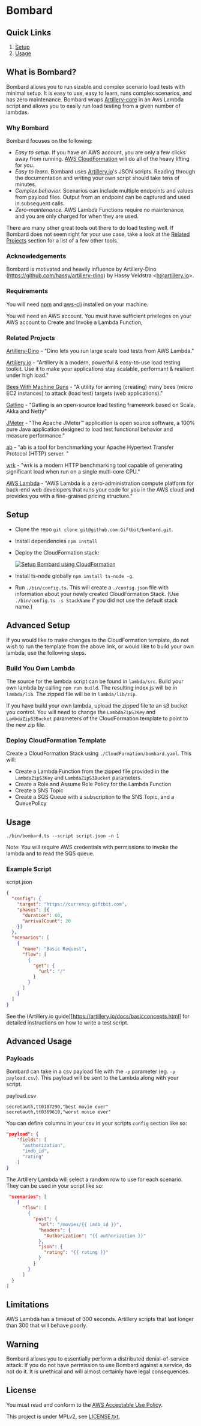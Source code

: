 # Bombard

## Quick Links

1. [Setup](#setup)
2. [Usage](#usage)

## What is Bombard? 

Bombard allows you to run sizable and complex scenario load tests with minimal setup. It is easy to use, easy to learn, runs complex scenarios, and has zero maintenance.  Bombard wraps [Artillery-core](https://github.com/shoreditch-ops/artillery-core) in an Aws Lambda script and allows you to easily run load testing from a given number of lambdas.
  
### Why Bombard

Bombard focuses on the following:

- *Easy to setup.* If you have an AWS account, you are only a few clicks away from running. [AWS CloudFormation](https://aws.amazon.com/cloudformation/) will do all of the heavy lifting for you.   
- *Easy to learn.* Bombard uses [Artillery.io](https://artillery.io/docs)'s JSON scripts. Reading through the documentation and writing your own script should take tens of minutes.  
- *Complex behavior.* Scenarios can include multiple endpoints and values from payload files. Output from an endpoint can be captured and used in subsequent calls.   
- *Zero-maintenance.* AWS Lambda Functions require no maintenance, and you are only charged for when they are used. 
 
There are many other great tools out there to do load testing well. If Bombard does not seem right for your use case, take a look at the [Related Projects](#related-projects) section for a list of a few other tools.
 
### Acknowledgements 

Bombard is motivated and heavily influence by Artillery-Dino (https://github.com/hassy/artillery-dino) by Hassy Veldstra <[h@artillery.io](h@artillery.io)>.   

### Requirements

You will need [npm](https://www.npmjs.com/) and [aws-cli](https://aws.amazon.com/cli/) installed on your machine.
 
You will need an AWS account. You must have sufficient privileges on your AWS account to Create and Invoke a Lambda Function,  
 
### Related Projects
 
[Artillery-Dino](http://veldstra.org/2016/02/18/project-dino-load-testing-on-lambda-with-artillery.html) - "Dino lets you run large scale load tests from AWS Lambda."

[Artillery.io](https://artillery.io/) - "Artillery is a modern, powerful & easy-to-use load testing toolkit. Use it to make your applications stay scalable, performant & resilient under high load."

[Bees With Machine Guns](https://github.com/newsapps/beeswithmachineguns) - "A utility for arming (creating) many bees (micro EC2 instances) to attack (load test) targets (web applications)."

[Gatling](http://gatling.io/#/) - "Gatling is an open-source load testing framework based on Scala, Akka and Netty"

[JMeter](http://jmeter.apache.org/) - "The Apache JMeter™ application is open source software, a 100% pure Java application designed to load test functional behavior and measure performance."

[ab](http://httpd.apache.org/docs/2.2/programs/ab.html) - "ab is a tool for benchmarking your Apache Hypertext Transfer Protocol (HTTP) server. "

[wrk](https://github.com/wg/wrk) - "wrk is a modern HTTP benchmarking tool capable of generating significant load when run on a single multi-core CPU."

[AWS Lambda](https://aws.amazon.com/documentation/lambda/) - "AWS Lambda is a zero-administration compute platform for back-end web developers that runs your code for you in the AWS cloud and provides you with a fine-grained pricing structure."

## Setup

- Clone the repo `git clone git@github.com:Giftbit/bombard.git`.

- Install dependencies `npm install`

- Deploy the CloudFormation stack: 

    [![Setup Bombard using CloudFormation](https://s3.amazonaws.com/cloudformation-examples/cloudformation-launch-stack.png)](https://console.aws.amazon.com/cloudformation/home?#/stacks/new?stackName=Bombard&templateURL=https://giftbit-public-resources.s3.amazonaws.com/cloudformation/bombard/bombard.0.1.0.yaml)

- Install ts-node globally `npm install ts-node -g`.

- Run `./bin/config.ts`. This will create a `./config.json` file with information about your newly created CloudFormation Stack. (Use `./bin/config.ts -s StackName` if you did not use the default stack name.)  

## Advanced Setup

If you would like to make changes to the CloudFormation template, do not wish to run the template from the above link, or would like to build your own lambda, use the following steps.  

### Build You Own Lambda

The source for the lambda script can be found in `lambda/src`. Build your own lambda by calling ```npm run build```. The resulting index.js will be in `lambda/lib`. The zipped file will be in `lambda/lib/zip`. 

If you have build your own lambda, upload the zipped file to an s3 bucket you control. You will need to change the `LambdaZipS3Key` and `LambdaZipS3Bucket` parameters of the CloudFormation template to point to the new zip file. 

### Deploy CloudFormation Template

Create a CloudFormation Stack using `./CloudFormation/bombard.yaml`. This will:

- Create a Lambda Function from the zipped file provided in the `LambdaZipS3Key` and `LambdaZipS3Bucket` parameters.
- Create a Role and Assume Role Policy for the Lambda Function 
- Create a SNS Topic 
- Create a SQS Queue with a subscription to the SNS Topic, and a QueuePolicy

## Usage 

`./bin/bombard.ts --script script.json -n 1`

Note: You will require AWS credentials with permissions to invoke the lambda and to read the SQS queue. 

### Example Script

script.json
```json
{
  "config": {
    "target": "https://currency.giftbit.com",
    "phases": [{
      "duration": 60,
      "arrivalCount": 20
    }]
  },
  "scenarios": [
    {
      "name": "Basic Request",
      "flow": [
        {
          "get": {
            "url": "/"
          }
        }
      ]
    }
  ]
}
```

See the (Artillery.io guide)[https://artillery.io/docs/basicconcepts.html] for detailed instructions on how to write a test script.  

## Advanced Usage

### Payloads 

Bombard can take in a csv payload file with the `-p` parameter (eg. `-p payload.csv`). This payload will be sent to the Lambda along with your script. 

payload.csv
```csv
secretauth,tt0107290,"best movie ever"
secretauth,tt0369610,"worst movie ever"
```

You can define columns in your csv in your scripts `config` section like so: 
```json
"payload": {
    "fields": [
      "authorization",
      "imdb_id",
      "rating"     
    ]
}
```

The Artillery Lambda will select a random row to use for each scenario. They can be used in your script like so: 
```json
 "scenarios": [
    {     
      "flow": [
        {
          "post": {
            "url": "/movies/{{ imdb_id }}",
            "headers": {
              "Authorization": "{{ authorization }}"
            },
            "json": {
              "rating": "{{ rating }}"
            }
          }
        }
      ]
  }
]
```

## Limitations

AWS Lambda has a timeout of 300 seconds. Artillery scripts that last longer than 300 that will behave poorly. 

## Warning

Bombard allows you to essentially perform a distributed denial-of-service attack. If you do not have permission to use Bombard against a service, do not do it. It is unethical and will almost certainly have legal consequences.     

## License 

You must read and conform to the [AWS Acceptable Use Policy](https://aws.amazon.com/aup/). 

This project is under MPLv2, see [LICENSE.txt](./LICENSE.txt). 
